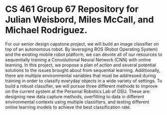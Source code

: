# CS 461 Group 67 Repository for Julian Weisbord, Miles McCall, and Michael Rodriguez. 

For our senior design capstone project, we will build an image classifier on top of an autonomous robot. By leveraging ROS (Robot Operating System)  and the existing mobile robot platform, we can devote all of our resources to sequentially training a Convolutional Neural Network (CNN) with online learning. In this project, we propose a plan of action and several potential solutions to the issues brought about from sequential learning. Additionally, there are multiple environmental variables that must be addressed during training in order to classify everyday objects in a wide variety of settings. To build a robust classifier, we will pursue three different methods to improve on the current system at the Personal Robotics Lab of OSU. These are: designing new data capture methods, overfitting to data in different environmental contexts using multiple classifiers, and testing different online learning models to achieve the best classification rate.

